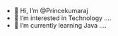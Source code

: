 - 👋 Hi, I’m @Princekumaraj
- 👀 I’m interested in Technology ....
- 🌱 I’m currently learning Java ....

<!---
Princekumaraj/Princekumaraj is a ✨ special ✨ repository because its `README.md` (this file) appears on your GitHub profile.
You can click the Preview link to take a look at your changes.
--->
